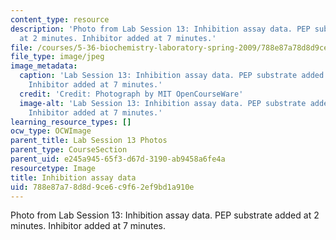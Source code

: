 ```yaml
---
content_type: resource
description: 'Photo from Lab Session 13: Inhibition assay data. PEP substrate added
  at 2 minutes. Inhibitor added at 7 minutes.'
file: /courses/5-36-biochemistry-laboratory-spring-2009/788e87a78d8d9ce6c9f62ef9bd1a910e_Lab13_4.jpg
file_type: image/jpeg
image_metadata:
  caption: 'Lab Session 13: Inhibition assay data. PEP substrate added at 2 minutes.
    Inhibitor added at 7 minutes.'
  credit: 'Credit: Photograph by MIT OpenCourseWare'
  image-alt: 'Lab Session 13: Inhibition assay data. PEP substrate added at 2 minutes.
    Inhibitor added at 7 minutes.'
learning_resource_types: []
ocw_type: OCWImage
parent_title: Lab Session 13 Photos
parent_type: CourseSection
parent_uid: e245a945-65f3-d67d-3190-ab9458a6fe4a
resourcetype: Image
title: Inhibition assay data
uid: 788e87a7-8d8d-9ce6-c9f6-2ef9bd1a910e
---
```

Photo from Lab Session 13: Inhibition assay data. PEP substrate added at 2 minutes. Inhibitor added at 7 minutes.

